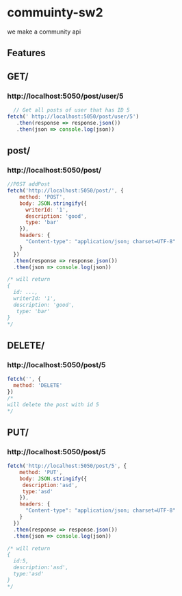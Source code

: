 # commuinty-sw2
we make a community api 

## Features


## GET/ 
### http://localhost:5050/post/user/5
  ```js
    // Get all posts of user that has ID 5
  fetch(' http://localhost:5050/post/user/5')
     .then(response => response.json())
     .then(json => console.log(json))
```


## post/
### http://localhost:5050/post/
```js
//POST addPost 
fetch('http://localhost:5050/post/', {
    method: 'POST',
    body: JSON.stringify({
      writerId: '1',
      description: 'good',
      type: 'bar'
    }),
    headers: {
      "Content-type": "application/json; charset=UTF-8"
    }
  })
  .then(response => response.json())
  .then(json => console.log(json))

/* will return
{
  id: ...,
  writerId: '1',
  description: 'good',
   type: 'bar'
}
*/
```
## DELETE/
### http://localhost:5050/post/5
```js
fetch('', {
  method: 'DELETE'
})
/* 
will delete the post with id 5
*/
```
## PUT/
### http://localhost:5050/post/5

```js
fetch('http://localhost:5050/post/5', {
    method: 'PUT',
    body: JSON.stringify({
     description:'asd',
     type:'asd'
    }),
    headers: {
      "Content-type": "application/json; charset=UTF-8"
    }
  })
  .then(response => response.json())
  .then(json => console.log(json))

/* will return
{
  id:5,
  description:'asd',
  type:'asd'
}
*/
```


